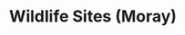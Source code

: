 ---
schema: default
title: Wildlife Sites (Moray)
organization: Moray Council
notes: >-
    Wildlife Sites (Moray)
resources:
  - name: Wildlife Sites (Moray) FEATURE LAYER
  - url: >-
      
  - format: FEATURE LAYER
license: 
category:

  - Planning
  - Environment
  - INSPIRE
maintainer: Moray Council
maintainer_email: someone@example.com
---